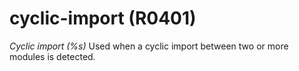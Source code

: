# cyclic-import (R0401)

*Cyclic import (%s)* Used when a cyclic import between two or more
modules is detected.
